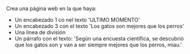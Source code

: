 Crea una página web en la que haya:

- Un encabezado 1 co nel texto 'ULTIMO MOMENTO'
- Un encabezado 3 con el texto 'Los gatos son mejores que los perros'
- Una linea de división
- Un párrafo con el texto: 'Según una encuesta científica, se descubrió que los gatos son y van a ser siempre mejores que los perros, miau.'